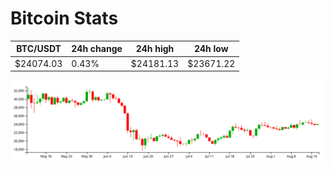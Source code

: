 # Bitcoin Stats

BTC/USDT|24h change|24h high|24h low|
|---|---|---|---|
|$24074.03|0.43%|$24181.13|$23671.22|

<img src="./chart.svg">

